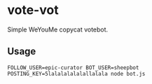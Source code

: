 
vote-vot
========

Simple WeYouMe copycat votebot.

Usage
-----

```
FOLLOW_USER=epic-curator BOT_USER=sheepbot POSTING_KEY=5lalalalalalallalala node bot.js
```
